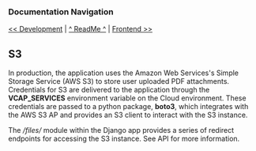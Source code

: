 ### Documentation Navigation
[<< Development](DEVELOPMENT.md) | [^ ReadMe ^](../README.md) | [Frontend >>](FRONTEND.md)

## S3

In production, the application uses the Amazon Web Services's Simple Storage Service (AWS S3) to store user uploaded PDF attachments. Credentials for S3 are delivered to the application through the <b>VCAP_SERVICES</b> environment variable on the Cloud environment. These credentials are passed to a python package, <b>boto3</b>, which integrates with the AWS S3 AP and provides an S3 client to interact with the S3 instance. 

The <i>/files/</i> module within the Django app provides a series of redirect endpoints for accessing the S3 instance. See API for more information. 
